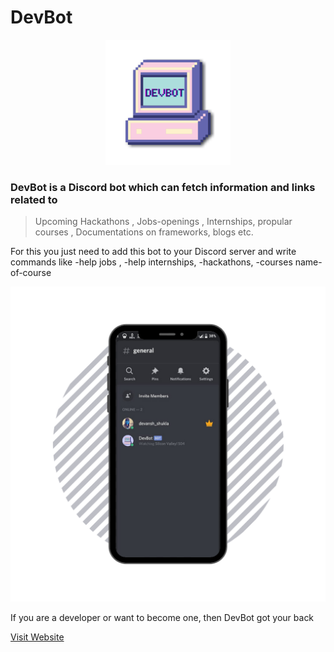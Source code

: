 # DevBot  

<p align="center">
  <img src="https://raw.githubusercontent.com/Devansh252/DevBot-Node/main/images/main-logo.png" width="200" alt="accessibility text">
</p>

### DevBot is a Discord bot which can fetch information and links related to


 > Upcoming Hackathons , Jobs-openings , Internships, propular courses , Documentations on frameworks, blogs etc.

For this you just need to add this bot to your Discord server and write commands like -help jobs , -help internships, -hackathons, -courses name-of-course

<p align="center">
  <img src="https://raw.githubusercontent.com/Devansh252/DevBot-Node/main/images/ss.png" width="650" alt="accessibility text">
</p>

If you are a developer or want to become one, then DevBot got your back 

[Visit Website](https://devbot.netlify.app/ "DevBot")
